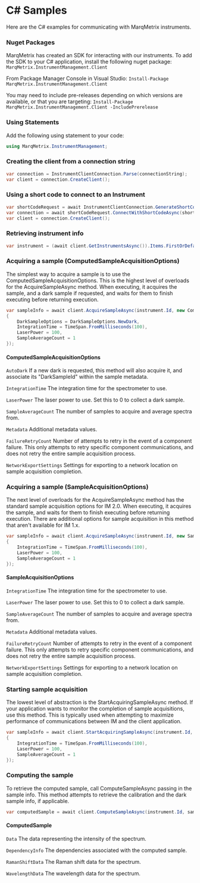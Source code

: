 # C# Samples
Here are the C# examples for communicating with MarqMetrix instruments.

### Nuget Packages
MarqMetrix has created an SDK for interacting with our instruments. To add the SDK to your C# application, install the following nuget package: `MarqMetrix.InstrumentManagement.Client`

From Package Manager Console in Visual Studio: `Install-Package MarqMetrix.InstrumentManagement.Client`

You may need to include pre-releases depending on which versions are available, or that you are targeting: `Install-Package MarqMetrix.InstrumentManagement.Client -IncludePrerelease`

### Using Statements
Add the following using statement to your code:

```C#
using MarqMetrix.InstrumentManagement;
```

### Creating the client from a connection string

```C#
var connection = InstrumentClientConnection.Parse(connectionString);
var client = connection.CreateClient();
```

### Using a short code to connect to an Instrument

```C#
var shortCodeRequest = await InstrumentClientConnection.GenerateShortCodeAsync(ipAddress, port, false);
var connection = await shortCodeRequest.ConnectWithShortCodeAsync(shortCode);
var client = connection.CreateClient();
```

### Retrieving instrument info

```C#
var instrument = (await client.GetInstrumentsAsync()).Items.FirstOrDefault();
```

### Acquiring a sample (ComputedSampleAcquisitionOptions) 

The simplest way to acquire a sample is to use the ComputedSampleAcquisitionOptions. This is the highest level of overloads for the AcquireSampleAsync method. When executing, it acquires the sample, and a dark sample if requested, and waits for them to finish executing before returning execution.

```C#
var sampleInfo = await client.AcquireSampleAsync(instrument.Id, new ComputedSampleAcquisitionOptions
{
    DarkSampleOptions = DarkSampleOptions.NewDark,
    IntegrationTime = TimeSpan.FromMilliseconds(100),
    LaserPower = 100,
    SampleAverageCount = 1
});
```

#### ComputedSampleAcquisitionOptions

`AutoDark` If a new dark is requested, this method will also acquire it, and associate its "DarkSampleId" within the sample metadata.

`IntegrationTime` The integration time for the spectrometer to use.

`LaserPower` The laser power to use. Set this to 0 to collect a dark sample.

`SampleAverageCount` The number of samples to acquire and average spectra from. 

`Metadata` Additional metadata values.

`FailureRetryCount` Number of attempts to retry in the event of a component failure. This only attempts to retry specific component communications, and does not retry the entire sample acquisition process.

`NetworkExportSettings` Settings for exporting to a network location on sample acquisition completion. 


### Acquiring a sample (SampleAcquisitionOptions) 

The next level of overloads for the AcquireSampleAsync method has the standard sample acquisition options for IM 2.0. When executing, it acquires the sample, and waits for them to finish executing before returning execution. There are additional options for sample acquisition in this method that aren't available for IM 1.x.

```C#
var sampleInfo = await client.AcquireSampleAsync(instrument.Id, new SampleAcquisitionOptions
{
    IntegrationTime = TimeSpan.FromMilliseconds(100),
    LaserPower = 100,
    SampleAverageCount = 1
});
```

#### SampleAcquisitionOptions

`IntegrationTime` The integration time for the spectrometer to use.

`LaserPower` The laser power to use. Set this to 0 to collect a dark sample.

`SampleAverageCount` The number of samples to acquire and average spectra from. 

`Metadata` Additional metadata values.

`FailureRetryCount` Number of attempts to retry in the event of a component failure. This only attempts to retry specific component communications, and does not retry the entire sample acquisition process.

`NetworkExportSettings` Settings for exporting to a network location on sample acquisition completion. 

### Starting sample acquisition

The lowest level of abstraction is the StartAcquiringSampleAsync method. If your application wants to monitor the completion of sample acquisitions, use this method. This is typically used when attempting to maximize performance of communications between IM and the client application.

```C#
var sampleInfo = await client.StartAcquiringSampleAsync(instrument.Id, new SampleAcquisitionOptions
{
    IntegrationTime = TimeSpan.FromMilliseconds(100),
    LaserPower = 100,
    SampleAverageCount = 1
});
```

### Computing the sample

To retrieve the computed sample, call ComputeSampleAsync passing in the sample info. This method attempts to retrieve the calibration and the dark sample info, if applicable.

```C#
var computedSample = await client.ComputeSampleAsync(instrument.Id, sampleInfo);
```

#### ComputedSample

`Data` The data representing the intensity of the spectrum.

`DependencyInfo` The dependencies associated with the computed sample.

`RamanShiftData` The Raman shift data for the spectrum.

`WavelengthData` The wavelength data for the spectrum. 